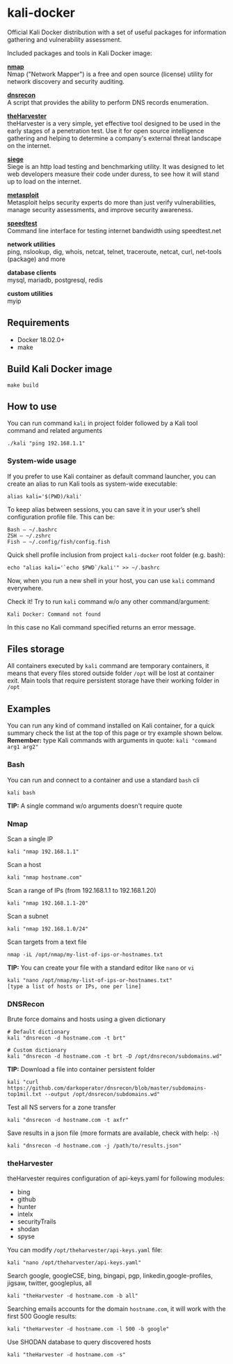 # kali-docker

Official Kali Docker distribution with a set of useful packages for information gathering and vulnerability assessment.

Included packages and tools in Kali Docker image:

**[nmap](https://nmap.org/)**    
Nmap ("Network Mapper") is a free and open source (license) utility for network discovery and security auditing.

**[dnsrecon](https://github.com/darkoperator/dnsrecon)**  
A script that provides the ability to perform DNS records enumeration. 

**[theHarvester](https://github.com/laramies/theHarvester/)**  
theHarvester is a very simple, yet effective tool designed to be used in the early
stages of a penetration test. Use it for open source intelligence gathering and
helping to determine a company's external threat landscape on the internet. 

**[siege](https://www.joedog.org/siege-home/)**  
Siege is an http load testing and benchmarking utility. It was designed to let web developers measure their code under duress, to see how it will stand up to load on the internet.

**[metasploit](https://www.metasploit.com/)**  
Metasploit helps security experts do more than just verify vulnerabilities, manage security assessments, and improve security awareness.

**[speedtest](https://github.com/sivel/speedtest-cli)**  
Command line interface for testing internet bandwidth using speedtest.net

**network utilities**  
ping, nslookup, dig, whois, netcat, telnet, traceroute, netcat, curl, net-tools (package) and more

**database clients**  
mysql, mariadb, postgresql, redis

**custom utilities**  
myip

## Requirements
- Docker 18.02.0+
- make

## Build Kali Docker image
```
make build
```

## How to use
You can run command `kali` in project folder followed by a Kali tool command and related arguments

```
./kali "ping 192.168.1.1"
```

### System-wide usage  
If you prefer to use Kali container as default command launcher, you can create an alias to run Kali tools as system-wide executable:

```
alias kali='$(PWD)/kali'
```

To keep alias between sessions, you can save it in your user’s shell configuration profile file. This can be:

```
Bash – ~/.bashrc
ZSH – ~/.zshrc
Fish – ~/.config/fish/config.fish
```

Quick shell profile inclusion from project `kali-docker` root folder (e.g. bash): 

```
echo "alias kali='`echo $PWD`/kali'" >> ~/.bashrc
```

Now, when you run a new shell in your host, you can use `kali` command everywhere.

Check it! Try to run `kali` command w/o any other command/argument:
```
Kali Docker: Command not found
```
In this case no Kali command specified returns an error message.

## Files storage
All containers executed by `kali` command are temporary containers, it means that every files stored outside folder `/opt` will be lost at container exit.
Main tools that require persistent storage have their working folder in `/opt` 

## Examples
You can run any kind of command installed on Kali container, for a quick summary check the list at the top of this page or try example shown below.  
**Remember:** type Kali commands with arguments in quote: `kali "command arg1 arg2"`

### Bash

You can run and connect to a container and use a standard `bash` cli
```
kali bash
```
**TIP:** A single command w/o arguments doesn't require quote 

### Nmap

Scan a single IP
```
kali "nmap 192.168.1.1"
```

Scan a host
```
kali "nmap hostname.com"
```

Scan a range of IPs (from 192.168.1.1 to 192.168.1.20)
```
kali "nmap 192.168.1.1-20"
```

Scan a subnet
```
kali "nmap 192.168.1.0/24"
```

Scan targets from a text file
```
nmap -iL /opt/nmap/my-list-of-ips-or-hostnames.txt
```
**TIP:** You can create your file with a standard editor like `nano` or `vi`
```
kali "nano /opt/nmap/my-list-of-ips-or-hostnames.txt"
[type a list of hosts or IPs, one per line]
```

### DNSRecon

Brute force domains and hosts using a given dictionary
```
# Default dictionary
kali "dnsrecon -d hostname.com -t brt"

# Custom dictionary
kali "dnsrecon -d hostname.com -t brt -D /opt/dnsrecon/subdomains.wd"
```
**TIP:** Download a file into container persistent folder
```
kali "curl https://github.com/darkoperator/dnsrecon/blob/master/subdomains-top1mil.txt --output /opt/dnsrecon/subdomains.wd"
```

Test all NS servers for a zone transfer
```
kali "dnsrecon -d hostname.com -t axfr"
```

Save results in a json file (more formats are available, check with help: `-h`)
```
kali "dnsrecon -d hostname.com -j /path/to/results.json"
```

### theHarvester
theHarvester requires configuration of api-keys.yaml for following modules:
- bing
- github
- hunter
- intelx
- securityTrails
- shodan
- spyse

You can modify `/opt/theharvester/api-keys.yaml` file:
```
kali "nano /opt/theharvester/api-keys.yaml"
```

Search google, googleCSE, bing, bingapi, pgp, linkedin,google-profiles, jigsaw, twitter, googleplus, all
```
kali "theHarvester -d hostname.com -b all"
```

Searching emails accounts for the domain `hostname.com`, it will work with the first 500 Google results:
```
kali "theHarvester -d hostname.com -l 500 -b google"
```

Use SHODAN database to query discovered hosts
```
kali "theHarvester -d hostname.com -s"	
```

